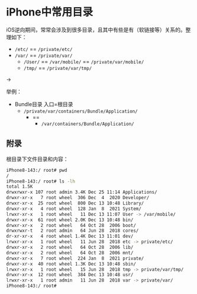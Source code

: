 # iPhone中常用目录

iOS逆向期间，常常会涉及到很多目录，且其中有些是有（软链接等）关系的。整理如下：

* `/etc/` == `/private/etc/`
* `/var/` == `/private/var/`
  * `/User/` == `/var/mobile/` == `/private/var/mobile/`
  * `/tmp/` == `/private/var/tmp/`

->

举例：

* Bundle目录 入口=根目录
  * `/private/var/containers/Bundle/Application/`
    * ==
      * `/var/containers/Bundle/Application/`

## 附录

根目录下文件目录和内容：

```bash
iPhone8-143:/ root# pwd
/
iPhone8-143:/ root# ls -lh
total 1.5K
drwxrwxr-x 107 root admin 3.4K Dec 25 11:14 Applications/
drwxr-xr-x   7 root wheel  306 Dec  4  2020 Developer/
drwxr-xr-x  25 root wheel  800 Dec 13 10:48 Library/
drwxr-xr-x   4 root wheel  128 Jan  8  2021 System/
lrwxr-xr-x   1 root wheel   11 Dec 13 11:07 User -> /var/mobile/
drwxr-xr-x  61 root wheel 2.0K Dec 13 10:48 bin/
drwxr-xr-x   2 root wheel   64 Oct 28  2006 boot/
drwxrwxr-t   2 root admin   64 Jun 28  2018 cores/
dr-xr-xr-x   4 root wheel 1.4K Dec 13 11:01 dev/
lrwxr-xr-x   1 root wheel   11 Jun 28  2018 etc -> private/etc/
drwxr-xr-x   2 root wheel   64 Oct 28  2006 lib/
drwxr-xr-x   2 root wheel   64 Oct 28  2006 mnt/
drwxr-xr-x   7 root wheel  224 Jan  8  2021 private/
drwxr-xr-x  40 root wheel 1.3K Dec 13 10:48 sbin/
lrwxr-xr-x   1 root wheel   15 Jun 28  2018 tmp -> private/var/tmp/
drwxr-xr-x  12 root wheel  384 Dec 13 10:48 usr/
lrwxr-xr-x   1 root admin   11 Jun 28  2018 var -> private/var/
iPhone8-143:/ root#
```
